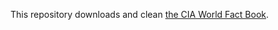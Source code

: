 This repository downloads and clean [the CIA World Fact Book](https://www.cia.gov/library/publications/the-world-factbook/).

